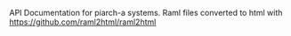 API Documentation for piarch-a systems. Raml files converted to html with https://github.com/raml2html/raml2html 
